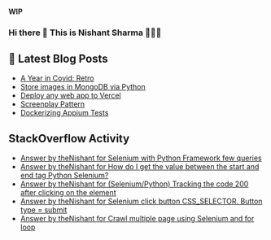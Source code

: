 #### WIP
### Hi there 👋  This is Nishant Sharma 🧑🏼‍🎤

## 📕 Latest Blog Posts
<!-- BLOG-POST-LIST:START -->
- [A Year in Covid: Retro](https://thenishant3.medium.com/a-year-in-covid-retro-632bf6cdf1c7?source=rss-97b0bdcd7e66------2)
- [Store images in MongoDB via Python](https://dev.to/thenishant/store-images-in-mongodb-via-python-2g73)
- [Deploy any web app to Vercel](https://dev.to/thenishant/deploy-any-web-app-to-vercel-1ka8)
- [Screenplay Pattern](https://medium.com/testvagrant/screenplay-pattern-3490c7f0c23c?source=rss-97b0bdcd7e66------2)
- [Dockerizing Appium Tests](https://medium.com/testvagrant/dockerizing-appium-tests-c9696809afec?source=rss-97b0bdcd7e66------2)
<!-- BLOG-POST-LIST:END -->


## StackOverflow Activity
<!-- STACKOVERFLOW:START -->
- [Answer by theNishant for Selenium with Python Framework few queries](https://stackoverflow.com/questions/68464266/selenium-with-python-framework-few-queries/68464357#68464357)
- [Answer by theNishant for How do I get the value between the start and end tag Python Selenium?](https://stackoverflow.com/questions/68457994/how-do-i-get-the-value-between-the-start-and-end-tag-python-selenium/68458182#68458182)
- [Answer by theNishant for (Selenium/Python) Tracking the code 200 after clicking on the element](https://stackoverflow.com/questions/68391732/selenium-python-tracking-the-code-200-after-clicking-on-the-element/68392504#68392504)
- [Answer by theNishant for Selenium click button CSS_SELECTOR. Button type = submit](https://stackoverflow.com/questions/68389319/selenium-click-button-css-selector-button-type-submit/68389382#68389382)
- [Answer by theNishant for Crawl multiple page using Selenium and for loop](https://stackoverflow.com/questions/68388081/crawl-multiple-page-using-selenium-and-for-loop/68388893#68388893)
<!-- STACKOVERFLOW:END -->
